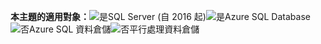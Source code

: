 <Token>**本主題的適用對象：**![是](media/yes.png)SQL Server (自 2016 起)![是](media/yes.png)Azure SQL Database![否](media/no.png)Azure SQL 資料倉儲![否](media/no.png)平行處理資料倉儲</Token>

